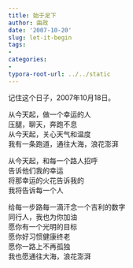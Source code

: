 ```yaml
---
title: 始于足下
author: 曲政
date: '2007-10-20'
slug: let-it-begin
tags:
- 
categories:
- 
typora-root-url: ../../static
---
```


记住这个日子，2007年10月18日。 

从今天起，做一个幸运的人  
压腿，聊天，奔跑不息  
从今天起，关心天气和温度  
我有一条跑道，通往大海，浪花澎湃

从今天起，和每一个路人招呼  
告诉他们我的幸运  
将那幸运的火花告诉我的  
我将告诉每一个人

给每一步路每一滴汗念一个吉利的数字  
同行人，我也为你加油  
愿你有一个光明的目标  
愿你好习惯健康终老  
愿你一路上不再孤独  
我也愿通往大海，浪花澎湃
